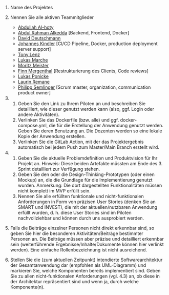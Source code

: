 1. Name des Projektes

2. Nennen Sie alle aktiven Teammitglieder
   - [Abdullah Al-hoty](https://gitlab-softwareprojekt.fim.htwk-leipzig.de/users/aalhoty/activity)
   - [Abdul Rahman Alkedda](https://gitlab-softwareprojekt.fim.htwk-leipzig.de/users/aalkedda/activity) [Backend, Frontend, Docker]
   - [David Deutschmann](https://gitlab-softwareprojekt.fim.htwk-leipzig.de/users/users/ddeutsch/activity)
   - [Johannes Kindler](https://gitlab-softwareprojekt.fim.htwk-leipzig.de/users/jkindler/activity) [CI/CD Pipeline, Docker, production deployment server support]
   - [Tony Lenz](https://gitlab-softwareprojekt.fim.htwk-leipzig.de/users/tlenz1/activity)
   - [Lukas Marche](https://gitlab-softwareprojekt.fim.htwk-leipzig.de/users/lmarche/activity)
   - [Moritz Meister](https://gitlab-softwareprojekt.fim.htwk-leipzig.de/users/mmeister/activity)
   - [Finn Mergenthal](https://gitlab-softwareprojekt.fim.htwk-leipzig.de/users/users/fmergent/activity) [Restrukturierung des Clients, Code reviews]
   - [Lukas Ponicke](https://gitlab-softwareprojekt.fim.htwk-leipzig.de/users/lponicke/activity)
   - [Laurin Remane](https://gitlab-softwareprojekt.fim.htwk-leipzig.de/users/users/mremane/activity)
   - [Philipp Semlinger](https://gitlab-softwareprojekt.fim.htwk-leipzig.de/users/users/psemling/activity) [Scrum master, organization, communication product owner]

3. 
   1. Geben Sie den Link zu Ihrem Piloten an und beschreiben Sie detailliert, wie dieser genutzt werden kann (also, ggf. Login oder andere Aktivitäten).
   2. Verlinken Sie das Dockerfile (bzw. alle) und ggf. docker-compose.yml, die für die Erstellung der Anwendung genutzt werden. Geben Sie deren Benutzung an. Die Dozenten werden so eine lokale Kopie der Anwendung erstellen.
   3. Verlinken Sie die GitLab Action, mit der das Projektergebnis automatisch bei jedem Push zum Master/Main Branch erstellt wird.

4. 
   1. Geben Sie die aktuelle Problemdefinition und Produktvision für Ihr Projekt an. Hinweis: Diese beiden Artefakte müssten am Ende des 3. Sprint detailliert zur Verfügung stehen.
   2. Geben Sie den oder die Design-Thinking-Prototypen (oder einen Mockup) an, die die Grundlage für die Implementierung genutzt wurden. Anmerkung: Die dort dargestellten Funktionalitäten müssen nicht komplett im MVP erfüllt sein.
   3. Nennen Sie alle erfüllten funktionale und nicht-funktionalen Anforderungen in Form von präzisen User Stories (denken Sie an SMART und INVEST), die mit der aktuellen/nutzbaren Anwendung erfüllt wurden, d. h. diese User Stories sind im Piloten nachvollziehbar und können durch uns ausprobiert werden.

5. Falls die Beiträge einzelner Personen nicht direkt erkennbar sind, so geben Sie hier die besonderen Aktivitäten/Beiträge bestimmter Personen an. Die Beiträge müssen aber präzise und detailliert erkennbar sein (weiterführende Ergebnisse/Inhalte/Dokumente können hier verlinkt werden). Eine einfache Rollenbezeichnung ist nicht ausreichend.

6. Stellen Sie die (zum aktuellen Zeitpunkt) intendierte Softwarearchitektur der Gesamtanwendung dar (empfohlen als UML-Diagramm) und markieren Sie, welche Komponenten bereits implementiert sind. Geben Sie zu allen nicht-funktionalen Anforderungen (vgl. 4.3) an, ob diese in der Architektur repräsentiert sind und wenn ja, durch welche Komponente(n).
